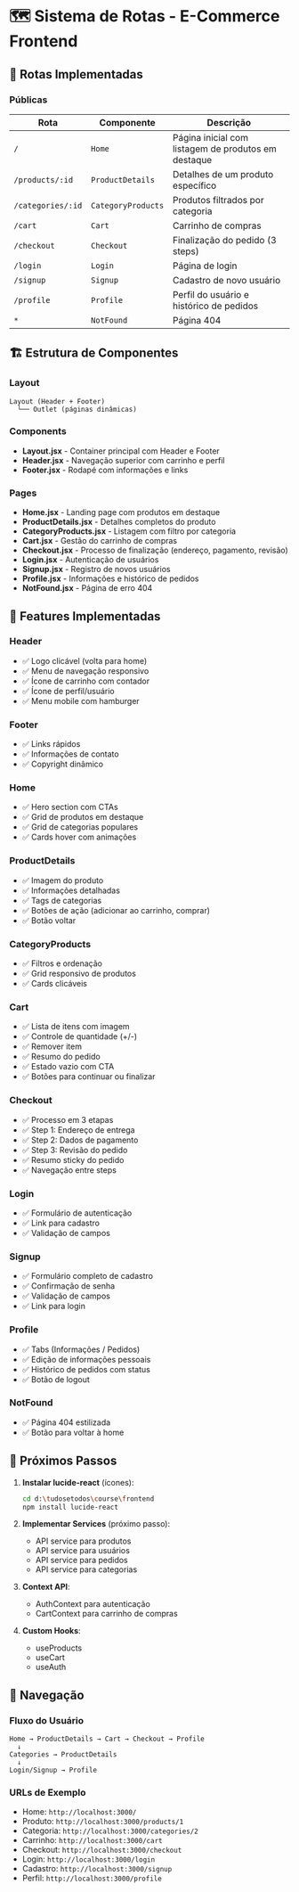 # 🗺️ Sistema de Rotas - E-Commerce Frontend

## 📍 Rotas Implementadas

### Públicas

| Rota | Componente | Descrição |
|------|-----------|-----------|
| `/` | `Home` | Página inicial com listagem de produtos em destaque |
| `/products/:id` | `ProductDetails` | Detalhes de um produto específico |
| `/categories/:id` | `CategoryProducts` | Produtos filtrados por categoria |
| `/cart` | `Cart` | Carrinho de compras |
| `/checkout` | `Checkout` | Finalização do pedido (3 steps) |
| `/login` | `Login` | Página de login |
| `/signup` | `Signup` | Cadastro de novo usuário |
| `/profile` | `Profile` | Perfil do usuário e histórico de pedidos |
| `*` | `NotFound` | Página 404 |

## 🏗️ Estrutura de Componentes

### Layout
```
Layout (Header + Footer)
  └── Outlet (páginas dinâmicas)
```

### Components
- **Layout.jsx** - Container principal com Header e Footer
- **Header.jsx** - Navegação superior com carrinho e perfil
- **Footer.jsx** - Rodapé com informações e links

### Pages
- **Home.jsx** - Landing page com produtos em destaque
- **ProductDetails.jsx** - Detalhes completos do produto
- **CategoryProducts.jsx** - Listagem com filtro por categoria
- **Cart.jsx** - Gestão do carrinho de compras
- **Checkout.jsx** - Processo de finalização (endereço, pagamento, revisão)
- **Login.jsx** - Autenticação de usuários
- **Signup.jsx** - Registro de novos usuários
- **Profile.jsx** - Informações e histórico de pedidos
- **NotFound.jsx** - Página de erro 404

## 🎨 Features Implementadas

### Header
- ✅ Logo clicável (volta para home)
- ✅ Menu de navegação responsivo
- ✅ Ícone de carrinho com contador
- ✅ Ícone de perfil/usuário
- ✅ Menu mobile com hamburger

### Footer
- ✅ Links rápidos
- ✅ Informações de contato
- ✅ Copyright dinâmico

### Home
- ✅ Hero section com CTAs
- ✅ Grid de produtos em destaque
- ✅ Grid de categorias populares
- ✅ Cards hover com animações

### ProductDetails
- ✅ Imagem do produto
- ✅ Informações detalhadas
- ✅ Tags de categorias
- ✅ Botões de ação (adicionar ao carrinho, comprar)
- ✅ Botão voltar

### CategoryProducts
- ✅ Filtros e ordenação
- ✅ Grid responsivo de produtos
- ✅ Cards clicáveis

### Cart
- ✅ Lista de itens com imagem
- ✅ Controle de quantidade (+/-)
- ✅ Remover item
- ✅ Resumo do pedido
- ✅ Estado vazio com CTA
- ✅ Botões para continuar ou finalizar

### Checkout
- ✅ Processo em 3 etapas
- ✅ Step 1: Endereço de entrega
- ✅ Step 2: Dados de pagamento
- ✅ Step 3: Revisão do pedido
- ✅ Resumo sticky do pedido
- ✅ Navegação entre steps

### Login
- ✅ Formulário de autenticação
- ✅ Link para cadastro
- ✅ Validação de campos

### Signup
- ✅ Formulário completo de cadastro
- ✅ Confirmação de senha
- ✅ Validação de campos
- ✅ Link para login

### Profile
- ✅ Tabs (Informações / Pedidos)
- ✅ Edição de informações pessoais
- ✅ Histórico de pedidos com status
- ✅ Botão de logout

### NotFound
- ✅ Página 404 estilizada
- ✅ Botão para voltar à home

## 🔌 Próximos Passos

1. **Instalar lucide-react** (ícones):
   ```bash
   cd d:\tudosetodos\course\frontend
   npm install lucide-react
   ```

2. **Implementar Services** (próximo passo):
   - API service para produtos
   - API service para usuários
   - API service para pedidos
   - API service para categorias

3. **Context API**:
   - AuthContext para autenticação
   - CartContext para carrinho de compras

4. **Custom Hooks**:
   - useProducts
   - useCart
   - useAuth

## 🎯 Navegação

### Fluxo do Usuário
```
Home → ProductDetails → Cart → Checkout → Profile
  ↓
Categories → ProductDetails
  ↓
Login/Signup → Profile
```

### URLs de Exemplo
- Home: `http://localhost:3000/`
- Produto: `http://localhost:3000/products/1`
- Categoria: `http://localhost:3000/categories/2`
- Carrinho: `http://localhost:3000/cart`
- Checkout: `http://localhost:3000/checkout`
- Login: `http://localhost:3000/login`
- Cadastro: `http://localhost:3000/signup`
- Perfil: `http://localhost:3000/profile`
